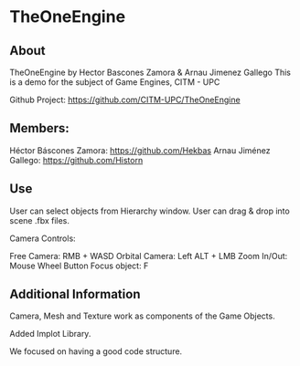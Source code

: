 # TheOneEngine

## About

TheOneEngine by Hector Bascones Zamora & Arnau Jimenez Gallego
This is a demo for the subject of Game Engines, CITM - UPC

Github Project: https://github.com/CITM-UPC/TheOneEngine

## Members:

Héctor Báscones Zamora: https://github.com/Hekbas
Arnau Jiménez Gallego: https://github.com/Historn

## Use

User can select objects from Hierarchy window.
User can drag & drop into scene .fbx files.

Camera Controls:

Free Camera: RMB + WASD
Orbital Camera: Left ALT + LMB
Zoom In/Out: Mouse Wheel Button
Focus object: F

## Additional Information

Camera, Mesh and Texture work as components of the Game Objects.

Added Implot Library.

We focused on having a good code structure.